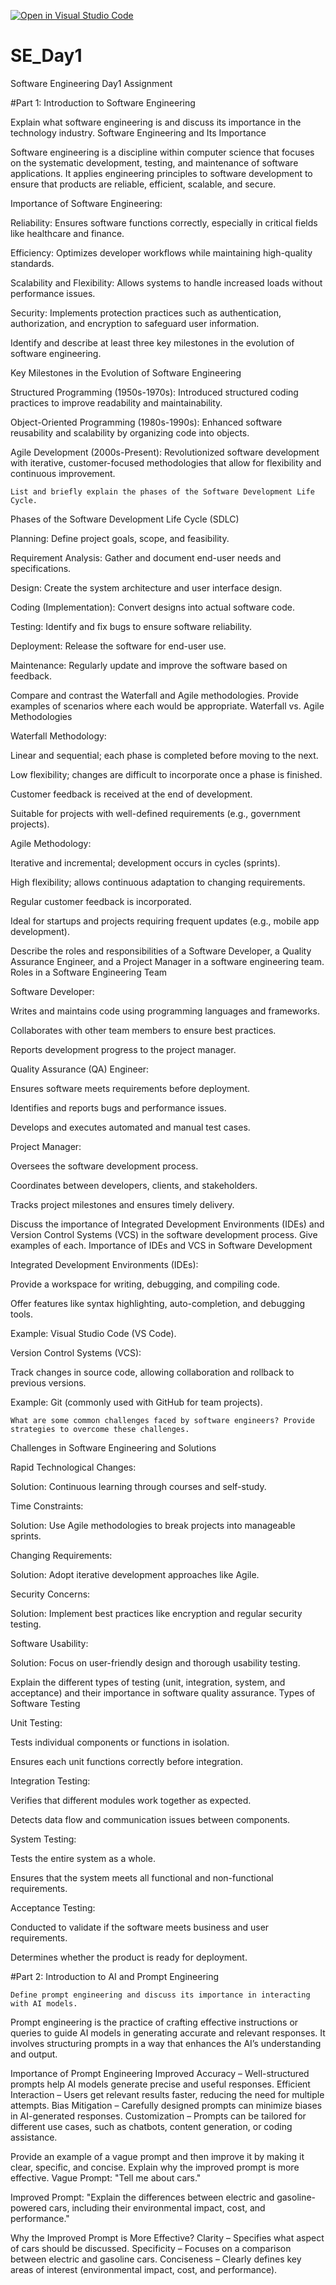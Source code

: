 [![Open in Visual Studio Code](https://classroom.github.com/assets/open-in-vscode-2e0aaae1b6195c2367325f4f02e2d04e9abb55f0b24a779b69b11b9e10269abc.svg)](https://classroom.github.com/online_ide?assignment_repo_id=18409874&assignment_repo_type=AssignmentRepo)
# SE_Day1
Software Engineering Day1 Assignment

#Part 1: Introduction to Software Engineering

   Explain what software engineering is and discuss its importance in the technology industry.
Software Engineering and Its Importance

Software engineering is a discipline within computer science that focuses on the systematic development, testing, and maintenance of software applications. It applies engineering principles to software development to ensure that products are reliable, efficient, scalable, and secure.

   Importance of Software Engineering:

Reliability: Ensures software functions correctly, especially in critical fields like healthcare and finance.

Efficiency: Optimizes developer workflows while maintaining high-quality standards.

Scalability and Flexibility: Allows systems to handle increased loads without performance issues.

Security: Implements protection practices such as authentication, authorization, and encryption to safeguard user information.

Identify and describe at least three key milestones in the evolution of software engineering.

Key Milestones in the Evolution of Software Engineering

Structured Programming (1950s-1970s): Introduced structured coding practices to improve readability and maintainability.

Object-Oriented Programming (1980s-1990s): Enhanced software reusability and scalability by organizing code into objects.

Agile Development (2000s-Present): Revolutionized software development with iterative, customer-focused methodologies that allow for flexibility and continuous improvement.

    List and briefly explain the phases of the Software Development Life Cycle.
Phases of the Software Development Life Cycle (SDLC)

Planning: Define project goals, scope, and feasibility.

Requirement Analysis: Gather and document end-user needs and specifications.

Design: Create the system architecture and user interface design.

Coding (Implementation): Convert designs into actual software code.

Testing: Identify and fix bugs to ensure software reliability.

Deployment: Release the software for end-user use.

Maintenance: Regularly update and improve the software based on feedback.



   Compare and contrast the Waterfall and Agile methodologies. Provide examples of scenarios where each would be appropriate.
Waterfall vs. Agile Methodologies

Waterfall Methodology:

Linear and sequential; each phase is completed before moving to the next.

Low flexibility; changes are difficult to incorporate once a phase is finished.

Customer feedback is received at the end of development.

Suitable for projects with well-defined requirements (e.g., government projects).

Agile Methodology:

Iterative and incremental; development occurs in cycles (sprints).

High flexibility; allows continuous adaptation to changing requirements.

Regular customer feedback is incorporated.

Ideal for startups and projects requiring frequent updates (e.g., mobile app development).

   Describe the roles and responsibilities of a Software Developer, a Quality Assurance Engineer, and a Project Manager in a software engineering team.
Roles in a Software Engineering Team

Software Developer:

Writes and maintains code using programming languages and frameworks.

Collaborates with other team members to ensure best practices.

Reports development progress to the project manager.

Quality Assurance (QA) Engineer:

Ensures software meets requirements before deployment.

Identifies and reports bugs and performance issues.

Develops and executes automated and manual test cases.

Project Manager:

Oversees the software development process.

Coordinates between developers, clients, and stakeholders.

Tracks project milestones and ensures timely delivery.

   Discuss the importance of Integrated Development Environments (IDEs) and Version Control Systems (VCS) in the software development process. Give examples of each.
Importance of IDEs and VCS in Software Development

Integrated Development Environments (IDEs):

Provide a workspace for writing, debugging, and compiling code.

Offer features like syntax highlighting, auto-completion, and debugging tools.

Example: Visual Studio Code (VS Code).

Version Control Systems (VCS):

Track changes in source code, allowing collaboration and rollback to previous versions.

Example: Git (commonly used with GitHub for team projects).

    What are some common challenges faced by software engineers? Provide strategies to overcome these challenges.
Challenges in Software Engineering and Solutions

Rapid Technological Changes:

Solution: Continuous learning through courses and self-study.

Time Constraints:

Solution: Use Agile methodologies to break projects into manageable sprints.

Changing Requirements:

Solution: Adopt iterative development approaches like Agile.

Security Concerns:

Solution: Implement best practices like encryption and regular security testing.

Software Usability:

Solution: Focus on user-friendly design and thorough usability testing.


   Explain the different types of testing (unit, integration, system, and acceptance) and their importance in software quality assurance.
Types of Software Testing

Unit Testing:

Tests individual components or functions in isolation.

Ensures each unit functions correctly before integration.

Integration Testing:

Verifies that different modules work together as expected.

Detects data flow and communication issues between components.

System Testing:

Tests the entire system as a whole.

Ensures that the system meets all functional and non-functional requirements.

Acceptance Testing:

Conducted to validate if the software meets business and user requirements.

Determines whether the product is ready for deployment.

#Part 2: Introduction to AI and Prompt Engineering


    Define prompt engineering and discuss its importance in interacting with AI models.
Prompt engineering is the practice of crafting effective instructions or queries to guide AI models in generating accurate and relevant responses. It involves structuring prompts in a way that enhances the AI’s understanding and output.

Importance of Prompt Engineering
Improved Accuracy – Well-structured prompts help AI models generate precise and useful responses.
Efficient Interaction – Users get relevant results faster, reducing the need for multiple attempts.
Bias Mitigation – Carefully designed prompts can minimize biases in AI-generated responses.
Customization – Prompts can be tailored for different use cases, such as chatbots, content generation, or coding assistance.

Provide an example of a vague prompt and then improve it by making it clear, specific, and concise. Explain why the improved prompt is more effective.
Vague Prompt:
"Tell me about cars."

Improved Prompt:
"Explain the differences between electric and gasoline-powered cars, including their environmental impact, cost, and performance."

Why the Improved Prompt is More Effective?
Clarity – Specifies what aspect of cars should be discussed.
Specificity – Focuses on a comparison between electric and gasoline cars.
Conciseness – Clearly defines key areas of interest (environmental impact, cost, and performance).
